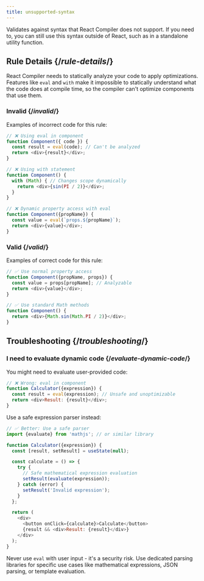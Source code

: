 ```yaml
---
title: unsupported-syntax
---
```


<Intro>

Validates against syntax that React Compiler does not support. If you need to, you can still use this syntax outside of React, such as in a standalone utility function.

</Intro>

## Rule Details {/*rule-details*/}

React Compiler needs to statically analyze your code to apply optimizations. Features like `eval` and `with` make it impossible to statically understand what the code does at compile time, so the compiler can't optimize components that use them.

### Invalid {/*invalid*/}

Examples of incorrect code for this rule:

```js
// ❌ Using eval in component
function Component({ code }) {
  const result = eval(code); // Can't be analyzed
  return <div>{result}</div>;
}

// ❌ Using with statement
function Component() {
  with (Math) { // Changes scope dynamically
    return <div>{sin(PI / 2)}</div>;
  }
}

// ❌ Dynamic property access with eval
function Component({propName}) {
  const value = eval(`props.${propName}`);
  return <div>{value}</div>;
}
```

### Valid {/*valid*/}

Examples of correct code for this rule:

```js
// ✅ Use normal property access
function Component({propName, props}) {
  const value = props[propName]; // Analyzable
  return <div>{value}</div>;
}

// ✅ Use standard Math methods
function Component() {
  return <div>{Math.sin(Math.PI / 2)}</div>;
}
```

## Troubleshooting {/*troubleshooting*/}

### I need to evaluate dynamic code {/*evaluate-dynamic-code*/}

You might need to evaluate user-provided code:

```js
// ❌ Wrong: eval in component
function Calculator({expression}) {
  const result = eval(expression); // Unsafe and unoptimizable
  return <div>Result: {result}</div>;
}
```

Use a safe expression parser instead:

```js
// ✅ Better: Use a safe parser
import {evaluate} from 'mathjs'; // or similar library

function Calculator({expression}) {
  const [result, setResult] = useState(null);

  const calculate = () => {
    try {
      // Safe mathematical expression evaluation
      setResult(evaluate(expression));
    } catch (error) {
      setResult('Invalid expression');
    }
  };

  return (
    <div>
      <button onClick={calculate}>Calculate</button>
      {result && <div>Result: {result}</div>}
    </div>
  );
}
```

<Note>

Never use `eval` with user input - it's a security risk. Use dedicated parsing libraries for specific use cases like mathematical expressions, JSON parsing, or template evaluation.

</Note>
